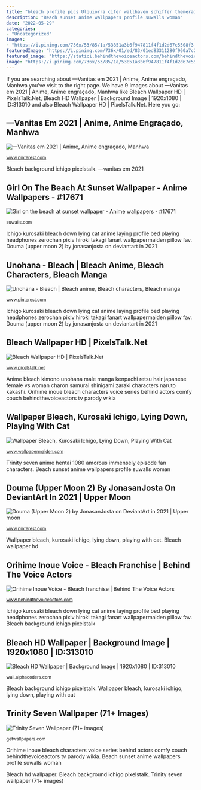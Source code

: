 ```yaml
---
title: "bleach profile pics Ulquiorra cifer wallhaven schiffer themeraider themepack 4kwallpaper fondos shinigami alphacoders descargar noti casi tail hachiman denada"
description: "Beach sunset anime wallpapers profile suwalls woman"
date: "2022-05-29"
categories:
- "Uncategorized"
images:
- "https://i.pinimg.com/736x/53/85/1a/53851a3b6f947811f4f1d2d67c5508f3.jpg"
featuredImage: "https://i.pinimg.com/736x/01/ed/83/01ed83311280f960a7c2de5961588a83.jpg"
featured_image: "https://statici.behindthevoiceactors.com/behindthevoiceactors/_img/chars/orihime-inoue-bleach-7.32.jpg"
image: "https://i.pinimg.com/736x/53/85/1a/53851a3b6f947811f4f1d2d67c5508f3.jpg"
---
```


If you are searching about —Vanitas em 2021 | Anime, Anime engraçado, Manhwa you've visit to the right page. We have 9 Images about —Vanitas em 2021 | Anime, Anime engraçado, Manhwa like Bleach Wallpaper HD | PixelsTalk.Net, Bleach HD Wallpaper | Background Image | 1920x1080 | ID:313010 and also Bleach Wallpaper HD | PixelsTalk.Net. Here you go:

## —Vanitas Em 2021 | Anime, Anime Engraçado, Manhwa

![—Vanitas em 2021 | Anime, Anime engraçado, Manhwa](https://i.pinimg.com/736x/0a/c2/56/0ac25682f9c629b4fcdcfde614e2c948.jpg "Bleach wallpaper hd")

<small>www.pinterest.com</small>

Bleach background ichigo pixelstalk. —vanitas em 2021

## Girl On The Beach At Sunset Wallpaper - Anime Wallpapers - #17671

![Girl on the beach at sunset wallpaper - Anime wallpapers - #17671](https://cdn.suwalls.com/wallpapers/anime/girl-on-the-beach-at-sunset-17671-1920x1200.jpg "Ichigo kurosaki bleach down lying cat anime laying profile bed playing headphones zerochan pixiv hiroki takagi fanart wallpapermaiden pillow fav")

<small>suwalls.com</small>

Ichigo kurosaki bleach down lying cat anime laying profile bed playing headphones zerochan pixiv hiroki takagi fanart wallpapermaiden pillow fav. Douma (upper moon 2) by jonasanjosta on deviantart in 2021

## Unohana - Bleach | Bleach Anime, Bleach Characters, Bleach Manga

![Unohana - Bleach | Bleach anime, Bleach characters, Bleach manga](https://i.pinimg.com/736x/53/85/1a/53851a3b6f947811f4f1d2d67c5508f3.jpg "Girl on the beach at sunset wallpaper")

<small>www.pinterest.com</small>

Ichigo kurosaki bleach down lying cat anime laying profile bed playing headphones zerochan pixiv hiroki takagi fanart wallpapermaiden pillow fav. Douma (upper moon 2) by jonasanjosta on deviantart in 2021

## Bleach Wallpaper HD | PixelsTalk.Net

![Bleach Wallpaper HD | PixelsTalk.Net](http://www.pixelstalk.net/wp-content/uploads/2016/04/Bleach-wallpaper-HD-background-download.jpg "Girl on the beach at sunset wallpaper")

<small>www.pixelstalk.net</small>

Anime bleach kimono unohana male manga kenpachi retsu hair japanese female vs woman charon samurai shinigami zaraki characters naruto kakashi. Orihime inoue bleach characters voice series behind actors comfy couch behindthevoiceactors tv parody wikia

## Wallpaper Bleach, Kurosaki Ichigo, Lying Down, Playing With Cat

![Wallpaper Bleach, Kurosaki Ichigo, Lying Down, Playing With Cat](http://www.wallpapermaiden.com/image/2017/03/12/bleach-kurosaki-ichigo-lying-down-playing-with-cat-headphones-profile-view-anime-14293-resized.jpg "Anime bleach kimono unohana male manga kenpachi retsu hair japanese female vs woman charon samurai shinigami zaraki characters naruto kakashi")

<small>www.wallpapermaiden.com</small>

Trinity seven anime hentai 1080 amorous immensely episode fan characters. Beach sunset anime wallpapers profile suwalls woman

## Douma (Upper Moon 2) By JonasanJosta On DeviantArt In 2021 | Upper Moon

![Douma (Upper Moon 2) by JonasanJosta on DeviantArt in 2021 | Upper moon](https://i.pinimg.com/736x/01/ed/83/01ed83311280f960a7c2de5961588a83.jpg "Wallpaper bleach, kurosaki ichigo, lying down, playing with cat")

<small>www.pinterest.com</small>

Wallpaper bleach, kurosaki ichigo, lying down, playing with cat. Bleach wallpaper hd

## Orihime Inoue Voice - Bleach Franchise | Behind The Voice Actors

![Orihime Inoue Voice - Bleach franchise | Behind The Voice Actors](https://statici.behindthevoiceactors.com/behindthevoiceactors/_img/chars/orihime-inoue-bleach-7.32.jpg "Anime bleach kimono unohana male manga kenpachi retsu hair japanese female vs woman charon samurai shinigami zaraki characters naruto kakashi")

<small>www.behindthevoiceactors.com</small>

Ichigo kurosaki bleach down lying cat anime laying profile bed playing headphones zerochan pixiv hiroki takagi fanart wallpapermaiden pillow fav. Bleach background ichigo pixelstalk

## Bleach HD Wallpaper | Background Image | 1920x1080 | ID:313010

![Bleach HD Wallpaper | Background Image | 1920x1080 | ID:313010](https://images5.alphacoders.com/313/thumb-1920-313010.jpg "Trinity seven wallpaper (71+ images)")

<small>wall.alphacoders.com</small>

Bleach background ichigo pixelstalk. Wallpaper bleach, kurosaki ichigo, lying down, playing with cat

## Trinity Seven Wallpaper (71+ Images)

![Trinity Seven Wallpaper (71+ images)](http://getwallpapers.com/wallpaper/full/e/9/2/595608.jpg "Girl on the beach at sunset wallpaper")

<small>getwallpapers.com</small>

Orihime inoue bleach characters voice series behind actors comfy couch behindthevoiceactors tv parody wikia. Beach sunset anime wallpapers profile suwalls woman

Bleach hd wallpaper. Bleach background ichigo pixelstalk. Trinity seven wallpaper (71+ images)
